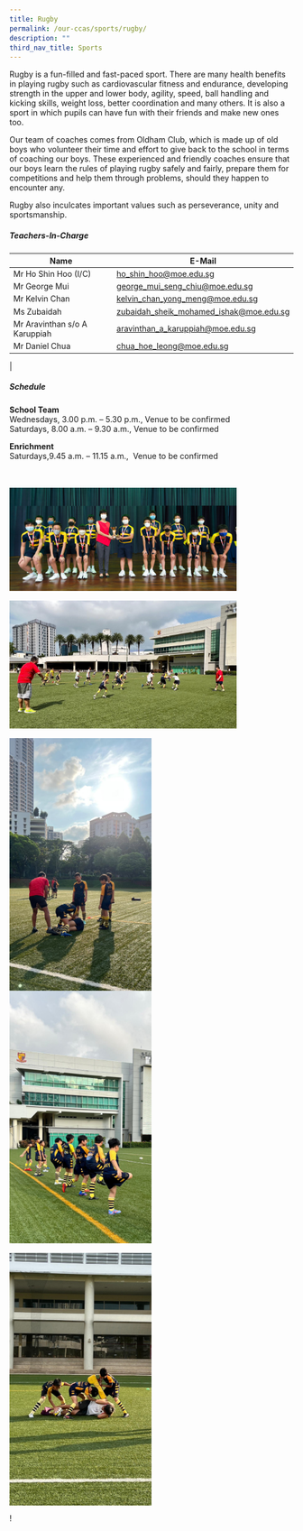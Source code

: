 ```yaml
---
title: Rugby
permalink: /our-ccas/sports/rugby/
description: ""
third_nav_title: Sports
---
```


Rugby is a fun-filled and fast-paced sport. There are many health benefits in playing rugby such as cardiovascular fitness and endurance, developing strength in the upper and lower body, agility, speed, ball handling and kicking skills, weight loss, better coordination and many others. It is also a sport in which pupils can have fun with their friends and make new ones too.

Our team of coaches comes from Oldham Club, which is made up of old boys who volunteer their time and effort to give back to the school in terms of coaching our boys. These experienced and friendly coaches ensure that our boys learn the rules of playing rugby safely and fairly, prepare them for competitions and help them through problems, should they happen to encounter any.

Rugby also inculcates important values such as perseverance, unity and sportsmanship.

##### **Teachers-In-Charge**



| Name | E-Mail | 
| -------- | -------- | 
| Mr Ho Shin Hoo (I/C) | [ho_shin_hoo@moe.edu.sg](mailto:ho_shin_hoo@moe.edu.sg) |
| Mr George Mui | [george_mui_seng_chiu@moe.edu.sg](mailto:george_mui_seng_chiu@moe.edu.sg)  |
| Mr Kelvin Chan | [kelvin_chan_yong_meng@moe.edu.sg](mailto:kelvin_chan_yong_meng@moe.edu.sg) |
| Ms Zubaidah | [zubaidah_sheik_mohamed_ishak@moe.edu.sg](mailto:zubaidah_sheik_mohamed_ishak@moe.edu.sg) |
| Mr Aravinthan s/o A Karuppiah | [aravinthan_a_karuppiah@moe.edu.sg](mailto:aravinthan_a_karuppiah@moe.edu.sg) |
| Mr Daniel Chua | [chua_hoe_leong@moe.edu.sg](mailto:chua_hoe_leong@moe.edu.sg) |
|



##### **Schedule**
**School Team**<br>
Wednesdays, 3.00 p.m. – 5.30 p.m., Venue to be confirmed<br>
Saturdays, 8.00 a.m. – 9.30 a.m., Venue to be confirmed  
  
**Enrichment**<br>
Saturdays,9.45 a.m. – 11.15 a.m.,&nbsp; Venue to be confirmed

<br>
<br>
<img src="/images/rugby3.jpg" style="width:80%" align="center">
<br>

<br>
<img src="/images/CCA_photos/rugby_ascp5.jpeg" style="width:80%" align="center">
<br>

<br>
<img src="/images/CCA_photos/rugby_ascp1.jpeg" style="width:50%" align="center"> 
<br>
<img src="/images/CCA_photos/rugby_ascp2.jpeg" style="width:50%" align="center">
<br>
<br>
<img src="/images/CCA_photos/rugby_ascp3.jpeg" style="width:50%" align="center">

\![](/images/CCA_photos/rugby_ascp4.jpeg)